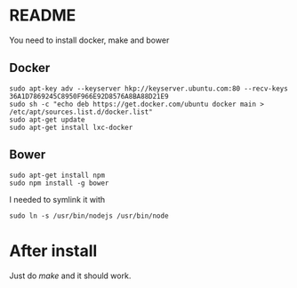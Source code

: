# README #

You need to install docker, make and bower

## Docker ##

    sudo apt-key adv --keyserver hkp://keyserver.ubuntu.com:80 --recv-keys 36A1D7869245C8950F966E92D8576A8BA88D21E9
    sudo sh -c "echo deb https://get.docker.com/ubuntu docker main > /etc/apt/sources.list.d/docker.list"
    sudo apt-get update
    sudo apt-get install lxc-docker

## Bower ##

    sudo apt-get install npm
    sudo npm install -g bower

I needed to symlink it with

    sudo ln -s /usr/bin/nodejs /usr/bin/node


# After install #

Just do *make* and it should work.